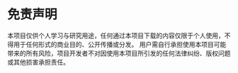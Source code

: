 # 免责声明
本项目仅供个人学习与研究用途，任何通过本项目下载的内容仅限于个人使用，不得用于任何形式的商业目的、公开传播或分发。
用户需自行承担使用本项目可能带来的所有风险，项目开发者不对因使用本项目所引发的任何法律纠纷、版权问题或其他损害承担责任。
